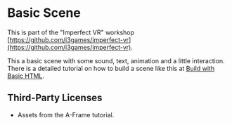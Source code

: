 # Basic Scene

This is part of the "Imperfect VR" workshop [https://github.com/i3games/imperfect-vr](https://github.com/i3games/imperfect-vr).

This a basic scene with some sound, text, animation and a little interaction. There is a detailed tutorial on how to build a scene like this at [Build with Basic HTML](https://aframe.io/docs/0.9.0/guides/building-a-basic-scene.html).

## Third-Party Licenses

* Assets from the A-Frame tutorial.
